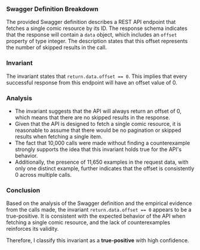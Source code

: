 ### Swagger Definition Breakdown
The provided Swagger definition describes a REST API endpoint that fetches a single comic resource by its ID. The response schema indicates that the response will contain a `data` object, which includes an `offset` property of type integer. The description states that this offset represents the number of skipped results in the call.

### Invariant
The invariant states that `return.data.offset == 0`. This implies that every successful response from this endpoint will have an offset value of 0.

### Analysis
- The invariant suggests that the API will always return an offset of 0, which means that there are no skipped results in the response. 
- Given that the API is designed to fetch a single comic resource, it is reasonable to assume that there would be no pagination or skipped results when fetching a single item. 
- The fact that 10,000 calls were made without finding a counterexample strongly supports the idea that this invariant holds true for the API's behavior.
- Additionally, the presence of 11,650 examples in the request data, with only one distinct example, further indicates that the offset is consistently 0 across multiple calls.

### Conclusion
Based on the analysis of the Swagger definition and the empirical evidence from the calls made, the invariant `return.data.offset == 0` appears to be a true-positive. It is consistent with the expected behavior of the API when fetching a single comic resource, and the lack of counterexamples reinforces its validity. 

Therefore, I classify this invariant as a **true-positive** with high confidence.
